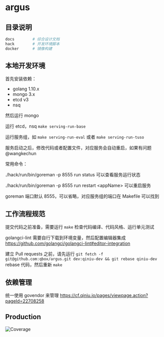 # argus

## 目录说明

```bash
docs        # 综合设计文档
hack        # 开发环境脚本
docker      # 镜像构建
```

## 本地开发环境

首先安装依赖：

- golang 1.10.x
- mongo 3.x
- etcd v3
- nsq

然后运行 mongo

运行 etcd，nsq `make serving-run-base`

运行服务组，如 `make serving-run-eval` 或者 `make serving-run-tuso`

服务启动之后，修改代码或者配置文件，对应服务会自动重启，如果有问题 @wangkechun

常用命令：

./hack/run/bin/goreman -p 8555 run status 可以查看服务运行状态

./hack/run/bin/goreman -p 8555 run restart \<appName\> 可以重启服务

goreman 端口默认 8555，可以省略，对应服务组的端口在 Makefile 可以找到

## 工作流程规范

提交代码之前准备，需要运行 `make` 检查代码编译、代码风格、运行单元测试

golangci-lint 需要自行下载到环境变量，然后配置编辑器集成 https://github.com/golangci/golangci-lint#editor-integration

建立 Pull requests 之前，请先运行 `git fetch -f git@github.com:qbox/argus.git dev:qiniu-dev && git rebase qiniu-dev` rebase 代码，然后重新 `make`

## 依赖管理

统一使用 govendor 来管理 https://cf.qiniu.io/pages/viewpage.action?pageId=22708258

## Production

![Coverage](https://aone.qiniu.io/api/coverage/badge.svg?token=A59B8029-E9A1-4FF3-B72B-3657CEAC64D4&repo=qbox/ava)
